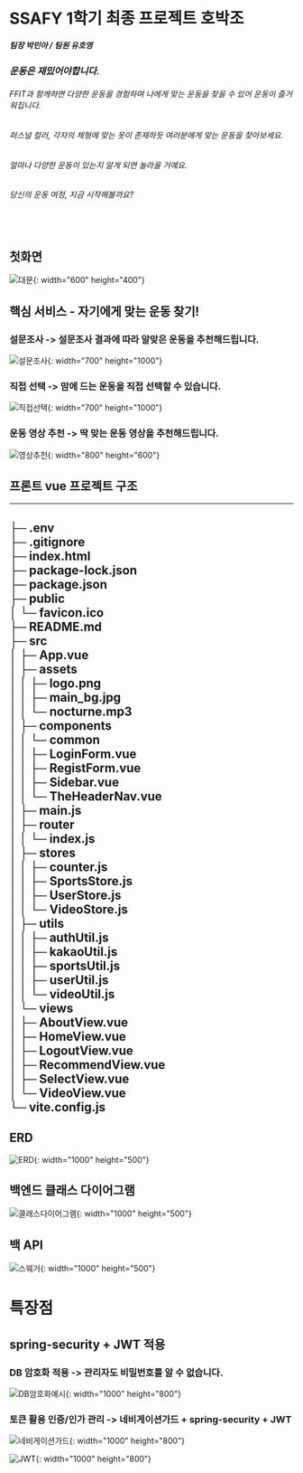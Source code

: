 # SSAFY 1학기 최종 프로젝트 호박조
***팀장 박민아 / 팀원 유호영***

### ***운동은 재밌어야합니다.***
###### FFIT과 함께하면 다양한 운동을 경험하며 나에게 맞는 운동을 찾을 수 있어 운동이 즐거워집니다.
###### 퍼스널 컬러, 각자의 체형에 맞는 옷이 존재하듯 여러분에게 맞는 운동을 찾아보세요.
###### 얼마나 다양한 운동이 있는지 알게 되면 놀라울 거예요.
###### 당신의 운동 여정, 지금 시작해볼까요? <br><br><br><br>

## 첫화면

![대문](images/대문.png){: width="600" height="400"}

## 핵심 서비스 - 자기에게 맞는 운동 찾기! 

### 설문조사 -> 설문조사 결과에 따라 알맞은 운동을 추천해드립니다.

![설문조사](images/설문조사.png){: width="700" height="1000"}

### 직접 선택 -> 맘에 드는 운동을 직접 선택할 수 있습니다.

![직접선택](images/직접선택.png){: width="700" height="1000"}

### 운동 영상 추천 -> 딱 맞는 운동 영상을 추천해드립니다.

![영상추천](images/영상추천.png){: width="800" height="600"}
 
## 프론트 vue 프로젝트 구조
----------------------------------------------------------------------
├─ .env <br>
├─ .gitignore <br>
├─ index.html <br>
├─ package-lock.json <br>
├─ package.json <br>
├─ public <br>
│  └─ favicon.ico <br>
├─ README.md <br>
├─ src <br>
│  ├─ App.vue <br>
│  ├─ assets <br>
│  │  ├─ logo.png <br>
│  │  ├─ main_bg.jpg <br>
│  │  └─ nocturne.mp3 <br>
│  ├─ components <br>
│  │  └─ common <br>
│  │     ├─ LoginForm.vue <br>
│  │     ├─ RegistForm.vue <br>
│  │     ├─ Sidebar.vue <br>
│  │     └─ TheHeaderNav.vue <br>
│  ├─ main.js <br>
│  ├─ router <br>
│  │  └─ index.js <br>
│  ├─ stores <br>
│  │  ├─ counter.js <br>
│  │  ├─ SportsStore.js <br>
│  │  ├─ UserStore.js <br>
│  │  └─ VideoStore.js <br>
│  ├─ utils <br>
│  │  ├─ authUtil.js <br>
│  │  ├─ kakaoUtil.js <br>
│  │  ├─ sportsUtil.js <br>
│  │  ├─ userUtil.js <br>
│  │  └─ videoUtil.js <br>
│  └─ views <br>
│     ├─ AboutView.vue <br>
│     ├─ HomeView.vue <br>
│     ├─ LogoutView.vue <br>
│     ├─ RecommendView.vue <br>
│     ├─ SelectView.vue <br>
│     └─ VideoView.vue <br>
└─ vite.config.js <br>
-------------------------------------------------------------------------------

## ERD
![ERD](images/ERD.PNG){: width="1000" height="500"}

## 백엔드 클래스 다이어그램
![클래스다이어그램](images/classDiagram.png){: width="1000" height="500"}

## 백 API
![스웨거](images/swagger.PNG){: width="1000" height="500"}

# 특장점

## **spring-security + JWT 적용**

### DB 암호화 적용 -> 관리자도 비밀번호를 알 수 없습니다.
![DB암호화예시](images/DB암호.png){: width="1000" height="800"}

### 토큰 활용 인증/인가 관리 -> 네비게이션가드 + spring-security + JWT

![네비게이션가드](images/네비게이션가드.PNG){: width="1000" height="800"}

![JWT](images/jwt.PNG){: width="1000" height="800"}



